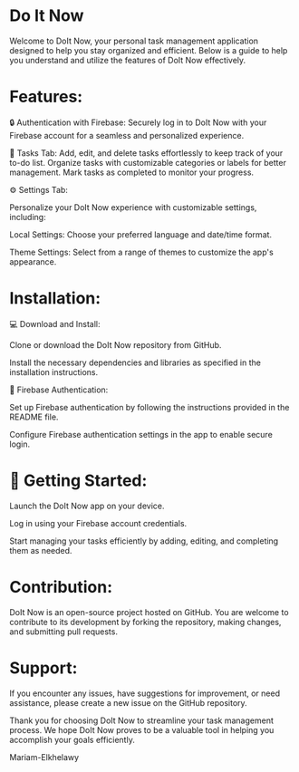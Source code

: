 # Do It Now

Welcome to DoIt Now, your personal task management application designed to help you stay organized and efficient. 
Below is a guide to help you understand and utilize the features of DoIt Now effectively.

# Features:

🔒 Authentication with Firebase:
Securely log in to DoIt Now with your Firebase account for a seamless and personalized experience.

📝 Tasks Tab:
Add, edit, and delete tasks effortlessly to keep track of your to-do list.
Organize tasks with customizable categories or labels for better management.
Mark tasks as completed to monitor your progress.

⚙️ Settings Tab:

Personalize your DoIt Now experience with customizable settings, including:

Local Settings: Choose your preferred language and date/time format.

Theme Settings: Select from a range of themes to customize the app's appearance.

# Installation:

💻 Download and Install:

Clone or download the DoIt Now repository from GitHub.

Install the necessary dependencies and libraries as specified in the installation instructions.

🔑 Firebase Authentication:

Set up Firebase authentication by following the instructions provided in the README file.

Configure Firebase authentication settings in the app to enable secure login.

# 🚀 Getting Started:

Launch the DoIt Now app on your device.

Log in using your Firebase account credentials.

Start managing your tasks efficiently by adding, editing, and completing them as needed.

# Contribution:

DoIt Now is an open-source project hosted on GitHub. You are welcome to contribute to its development by forking the repository, making changes, and submitting pull requests.

# Support:

If you encounter any issues, have suggestions for improvement, or need assistance, please create a new issue on the GitHub repository.

Thank you for choosing DoIt Now to streamline your task management process. We hope DoIt Now proves to be a valuable tool in helping you accomplish your goals efficiently.

Mariam-Elkhelawy
